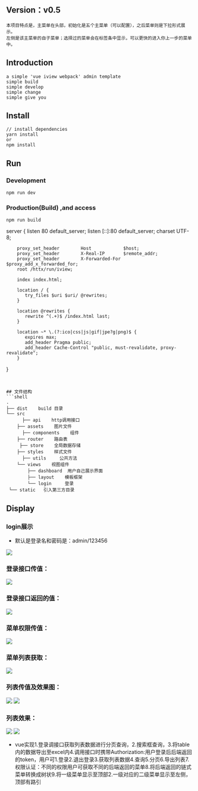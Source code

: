 ## Version：v0.5
```
本项目特点是，主菜单在头部，初始化是五个主菜单（可以配置），之后菜单则是下拉形式展示。
左侧是该主菜单的自子菜单；选择过的菜单会在标签条中显示，可以更快的进入你上一步的菜单中。

```
## Introduction
```
a simple 'vue iview webpack' admin template
simple build
simple develop
simple change
simple give you
```

## Install
```bush
// install dependencies
yarn install
or
npm install
```
## Run
### Development
```bush
npm run dev
```
### Production(Build) ,and access
```bush
npm run build
```

server {
        listen 80  default_server;
        listen [::]:80 default_server;
        charset UTF-8;

        proxy_set_header        Host            $host;
        proxy_set_header        X-Real-IP       $remote_addr;
        proxy_set_header        X-Forwarded-For $proxy_add_x_forwarded_for;
        root /httx/run/iview;

        index index.html;

        location / {
           try_files $uri $uri/ @rewrites;
        }

        location @rewrites {
           rewrite ^(.+)$ /index.html last;
        }

        location ~* \.(?:ico|css|js|gif|jpe?g|png)$ {
           expires max;
           add_header Pragma public;
           add_header Cache-Control "public, must-revalidate, proxy-revalidate";
        }

  }
```


## 文件结构
```shell
.
├── dist    build 目录
└── src
      ├── api    http调用接口
    ├── assets    图片文件
      ├── components    组件
    ├── router    路由表
     ├── store    全局数据存储
    ├── styles    样式文件
      ├── utils     公共方法
    └── views    视图组件
        ├── dashboard  用户自己展示界面
        ├── layout    模板框架
        └── login     登录
 └── static   引入第三方目录
```


## Display
### login展示
- 默认是登录名和密码是：admin/123456

![](readme_static/login.png)




### 登录接口传值：
![](readme_static/login-post.png)

### 登录接口返回的值：
![](readme_static/login-accept.png)

### 菜单权限传值：
![](readme_static/menu_accept.png)


### 菜单列表获取：
![](readme_static/menus_list.png)


### 列表传值及效果图：
![](readme_static/get_list.png)
![](readme_static/list.png)

### 列表效果：
![](readme_static/table.png)
![](readme_static/pagination.png)









- vue实现1.登录调接口获取列表数据进行分页查询，2.搜索框查询，3.将table内的数据导出至excel内4.调用接口时携带Authorization:用户登录后后端返回的token，用户可1.登录2.退出登录3.获取列表数据4.查询5.分页6.导出列表7.权限认证：不同的权限用户可获取不同的后端返回的菜单8.将后端返回的链式菜单转换成树状9.将一级菜单显示至顶部2.一级对应的二级菜单显示至左侧，顶部有路引